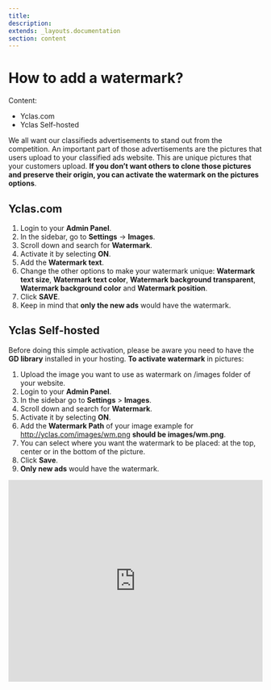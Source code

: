 ```yaml
---
title:
description:
extends: _layouts.documentation
section: content
---
```


# How to add a watermark?
Content:
- Yclas.com
- Yclas Self-hosted

We all want our classifieds advertisements to stand out from the competition. An important part of those advertisements are the pictures that users upload to your classified ads website. This are unique pictures that your customers upload.  **If you don’t want others to clone those pictures and preserve their origin, you can activate the watermark on the pictures options**.

## Yclas.com

1.  Login to your  **Admin Panel**.
2.  In the sidebar, go to  **Settings**  ->  **Images**.
3.  Scroll down and search for  **Watermark**.
4.  Activate it by selecting  **ON**.
5.  Add the  **Watermark text**.
6.  Change the other options to make your watermark unique:  **Watermark text size**,  **Watermark text color**,  **Watermark background transparent**,  **Watermark background color**  and  **Watermark position**.
7.  Click  **SAVE**.
8.  Keep in mind that  **only the new ads**  would have the watermark.

## Yclas Self-hosted

Before doing this simple activation, please be aware you need to have the  **GD library**  installed in your hosting.  **To activate watermark**  in pictures:

1.  Upload the image you want to use as watermark on /images folder of your website.
2.  Login to your  **Admin Panel**.
3.  In the sidebar go to  **Settings**  >  **Images**.
4.  Scroll down and search for  **Watermark**.
5.  Activate it by selecting  **ON**.
6.  Add the  **Watermark Path**  of your image example for http://yclas.com/images/wm.png  **should be images/wm.png**.
7.  You can select where you want the watermark to be placed: at the top, center or in the bottom of the picture.
8.  Click  **Save**.
9.  **Only new ads**  would have the watermark.



<iframe width="100%" height="400px" src="https://www.youtube.com/embed/MWSrij_7EOk" title="Yclas video" frameborder="0" allow="accelerometer; autoplay; clipboard-write; encrypted-media; gyroscope; picture-in-picture" allowfullscreen></iframe>
 
